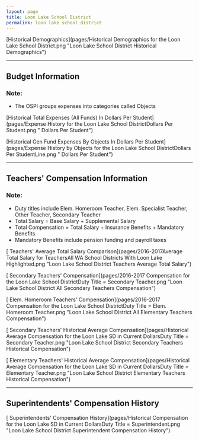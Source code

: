 ```yaml
---
layout: page
title: Loon Lake School District
permalink: loon lake school district
---
```



[Historical Demographics](pages/Historical Demographics for the Loon Lake School District.png "Loon Lake School District Historical Demographics")

___

## Budget Information
### Note:
- The OSPI groups expenses into categories called Objects

[Historical Total Expenses (All Funds) In Dollars Per Student](pages/Expense History for the Loon Lake School DistrictDollars Per Student.png " Dollars Per Student")

[Historical Gen Fund Expenses By Objects In Dollars Per Student](pages/Expense History by Objects for the Loon Lake School DistrictDollars Per StudentLine.png " Dollars Per Student")


___

## Teachers' Compensation Information
### Note:
- Duty titles include Elem. Homeroom Teacher, Elem. Specialist Teacher, Other Teacher, Secondary Teacher
- Total Salary = Base Salary + Supplemental Salary
- Total Compensation = Total Salary + Insurance Benefits + Mandatory Benefits
- Mandatory Benefits include pension funding and payroll taxes

[ Teachers' Average Total Salary Comparison](pages/2016-2017Average Total Salary for TeachersAll WA School Districts With Loon Lake Highlighted.png "Loon Lake School District Teachers Average Total Salary")

[ Secondary Teachers' Compensation](pages/2016-2017 Compensation for the Loon Lake School DistrictDuty Title = Secondary Teacher.png "Loon Lake School District All Secondary Teachers Compensation")

[ Elem. Homeroom Teachers' Compensation](pages/2016-2017 Compensation for the Loon Lake School DistrictDuty Title = Elem. Homeroom Teacher.png "Loon Lake School District All Elementary Teachers Compensation")

[ Secondary Teachers' Historical Average Compensation](pages/Historical Average Compensation for the Loon Lake SD in Current DollarsDuty Title = Secondary Teacher.png "Loon Lake School District Secondary Teachers Historical Compensation")

[ Elementary Teachers' Historical Average Compensation](pages/Historical Average Compensation for the Loon Lake SD in Current DollarsDuty Title = Elementary Teacher.png "Loon Lake School District Elementary Teachers Historical Compensation")


___

## Superintendents' Compensation History

[ Superintendents' Compensation History](pages/Historical Compensation for the Loon Lake SD in Current DollarsDuty Title = Superintendent.png "Loon Lake School District Superintendent Compensation History")

